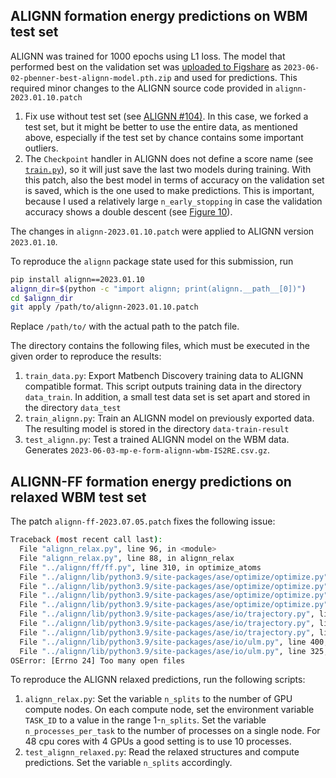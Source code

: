 ## ALIGNN formation energy predictions on WBM test set

ALIGNN was trained for 1000 epochs using L1 loss. The model that performed best on the validation set was [uploaded to Figshare](https://figshare.com/account/articles/22715158?file=41233560) as `2023-06-02-pbenner-best-alignn-model.pth.zip` and used for predictions. This required minor changes to the ALIGNN source code provided in `alignn-2023.01.10.patch`

1. Fix use without test set (see [ALIGNN #104)](https://github.com/usnistgov/alignn/issues/104#issue-1723978225). In this case, we forked a test set, but it might be better to use the entire data, as mentioned above, especially if the test set by chance contains some important outliers.
1. The `Checkpoint` handler in ALIGNN does not define a score name (see [`train.py`](https://github.com/usnistgov/alignn/blob/46334500cac9833125b3e444d65d0246e692bd61/alignn/train.py#L851)), so it will just save the last two models during training. With this patch, also the best model in terms of accuracy on the validation set is saved, which is the one used to make predictions. This is important, because I used a relatively large `n_early_stopping` in case the validation accuracy shows a double descent (see [Figure 10](https://arxiv.org/pdf/1912.02292.pdf)).

The changes in `alignn-2023.01.10.patch` were applied to ALIGNN version `2023.01.10`.

To reproduce the `alignn` package state used for this submission, run

```bash
pip install alignn==2023.01.10
alignn_dir=$(python -c "import alignn; print(alignn.__path__[0])")
cd $alignn_dir
git apply /path/to/alignn-2023.01.10.patch
```

Replace `/path/to/` with the actual path to the patch file.

The directory contains the following files, which must be executed in the given order to reproduce the results:

1. `train_data.py`: Export Matbench Discovery training data to ALIGNN compatible format. This script outputs training data in the directory `data_train`. In addition, a small test data set is set apart and stored in the directory `data_test`
1. `train_alignn.py`: Train an ALIGNN model on previously exported data. The resulting model is stored in the directory `data-train-result`
1. `test_alignn.py`: Test a trained ALIGNN model on the WBM data. Generates `2023-06-03-mp-e-form-alignn-wbm-IS2RE.csv.gz`.

## ALIGNN-FF formation energy predictions on relaxed WBM test set

The patch `alignn-ff-2023.07.05.patch` fixes the following issue:
```bash
Traceback (most recent call last):
  File "alignn_relax.py", line 96, in <module>
  File "alignn_relax.py", line 88, in alignn_relax
  File "../alignn/ff/ff.py", line 310, in optimize_atoms
  File "../alignn/lib/python3.9/site-packages/ase/optimize/optimize.py", line 269, in run
  File "../alignn/lib/python3.9/site-packages/ase/optimize/optimize.py", line 156, in run
  File "../alignn/lib/python3.9/site-packages/ase/optimize/optimize.py", line 129, in irun
  File "../alignn/lib/python3.9/site-packages/ase/optimize/optimize.py", line 108, in call_observers
  File "../alignn/lib/python3.9/site-packages/ase/io/trajectory.py", line 132, in write
  File "../alignn/lib/python3.9/site-packages/ase/io/trajectory.py", line 156, in _write_atoms
  File "../alignn/lib/python3.9/site-packages/ase/io/trajectory.py", line 381, in write_atoms
  File "../alignn/lib/python3.9/site-packages/ase/io/ulm.py", line 400, in write
  File "../alignn/lib/python3.9/site-packages/ase/io/ulm.py", line 325, in fill
OSError: [Errno 24] Too many open files
```

To reproduce the ALIGNN relaxed predictions, run the following scripts:
1. `alignn_relax.py`: Set the variable `n_splits` to the number of GPU compute nodes. On each compute node, set the environment variable `TASK_ID` to a value in the range 1-`n_splits`. Set the variable `n_processes_per_task` to the number of processes on a single node. For 48 cpu cores with 4 GPUs a good setting is to use 10 processes.
2. `test_alignn_relaxed.py`: Read the relaxed structures and compute predictions. Set the variable `n_splits` accordingly.